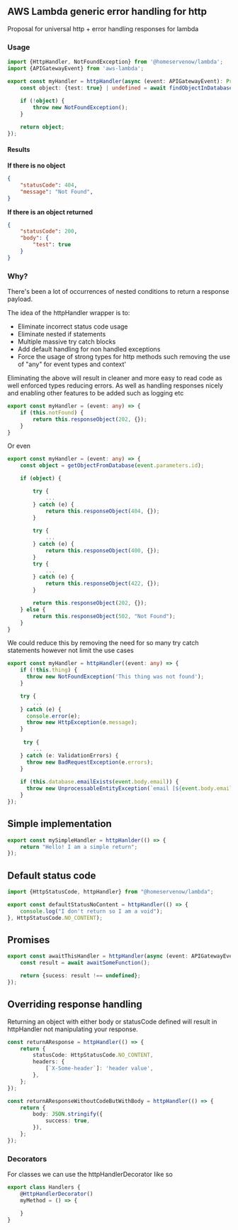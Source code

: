 ## AWS Lambda generic error handling for http

Proposal for universal http + error handling responses for lambda

### Usage

```ts
import {HttpHandler, NotFoundException} from '@homeservenow/lambda';
import {APIGatewayEvent} from 'aws-lambda';

export const myHandler = httpHandler(async (event: APIGatewayEvent): Promise<{test: true} | never> => {
    const object: {test: true} | undefined = await findObjectInDatabase(event.parameters.id);
    
    if (!object) {
        throw new NotFoundException();
    }

    return object;
});
```

#### Results

**If there is no object**
```json
{
    "statusCode": 404,
    "message": "Not Found",
}
```

**If there is an object returned**

```json
{
    "statusCode": 200,
    "body": {
        "test": true
    }
}
```

### Why? 

There's been a lot of occurrences of nested conditions to return a response payload. 

The idea of the httpHandler wrapper is to: 
- Eliminate incorrect status code usage
- Eliminate nested if statements
- Multiple massive try catch blocks
- Add default handling for non handled exceptions
- Force the usage of strong types for http methods such removing the use of "any" for event types and context'

Eliminating the above will result in cleaner and more easy to read code as well enforced types reducing errors. As well as handling responses nicely and enabling other features to be added such as logging etc

```ts
export const myHandler = (event: any) => {
    if (this.notFound) {
        return this.responseObject(202, {});
    }
}
```

Or even 

```ts
export const myHandler = (event: any) => {
    const object = getObjectFromDatabase(event.parameters.id);

    if (object) {

        try {
            ...
        } catch (e) {
            return this.responseObject(404, {});
        }
        
        try {
            ...
        } catch (e) {
            return this.responseObject(400, {});
        }
        try {
            ...
        } catch (e) {
            return this.responseObject(422, {});
        }

        return this.responseObject(202, {});
    } else {
        return this.responseObject(502, "Not Found");
    }
}
```

We could reduce this by removing the need for so many try catch statements however not limit the use cases

```ts
export const myHandler = httpHandler((event: any) => {
    if (!this.thing) {
      throw new NotFoundException('This thing was not found');
    }

    try {
        ...
    } catch (e) {
      console.error(e);
      throw new HttpException(e.message);
    }
    
     try {
        ...
    } catch (e: ValidationErrors) {
      throw new BadRequestException(e.errors);
    }
    
    if (this.database.emailExists(event.body.email)) {
      throw new UnprocessableEntityException(`email [${event.body.email}] is already registered`);
    }
});
```

## Simple implementation 

```ts
export const mySimpleHandler = httpHanlder(() => {
    return "Hello! I am a simple return";
});
```

## Default status code

```ts
import {HttpStatusCode, httpHandler} from "@homeservenow/lambda";

export const defaultStatusNoContent = httpHandler(() => {
    console.log("I don't return so I am a void");
}, HttpStatusCode.NO_CONTENT);
```

## Promises

```ts
export const awaitThisHandler = httpHandler(async (event: APIGatewayEvent): Promise<{success: boolean}> => {
    const result = await awaitSomeFunction();

    return {sucess: result !== undefined};
});
```

## Overriding response handling

Returning an object with either body or statusCode defined will result in httpHandler not manipulating your response.

```ts
const returnAResponse = httpHandler(() => {
    return {
        statusCode: HttpStatusCode.NO_CONTENT,
        headers: {
            [`X-Some-header`]: 'header value',
        },
    };
});

const returnAResponseWithoutCodeButWithBody = httpHandler(() => {
    return {
        body: JSON.stringify({
            success: true,
        }),
    };
});
```

### Decorators 

For classes we can use the httpHandlerDecorator like so 

```ts
export class Handlers {
    @HttpHandlerDecorator()
    myMethod = () => {

    }
}
```
